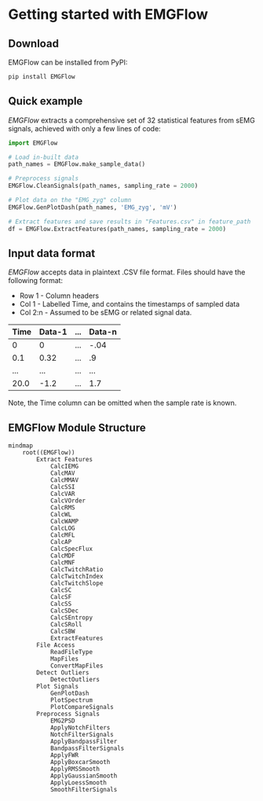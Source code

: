 # Getting started with EMGFlow

## Download

EMGFlow can be installed from PyPI:

```bash
pip install EMGFlow
```

## Quick example

_EMGFlow_ extracts a comprehensive set of 32 statistical features from sEMG signals, achieved with only a few lines of code:

```python
import EMGFlow

# Load in-built data
path_names = EMGFlow.make_sample_data()

# Preprocess signals
EMGFlow.CleanSignals(path_names, sampling_rate = 2000)

# Plot data on the "EMG_zyg" column
EMGFlow.GenPlotDash(path_names, 'EMG_zyg', 'mV')

# Extract features and save results in "Features.csv" in feature_path
df = EMGFlow.ExtractFeatures(path_names, sampling_rate = 2000)
```

## Input data format

_EMGFlow_ accepts data in plaintext .CSV file format. Files should have the following format:

- Row 1 - Column headers
- Col 1 - Labelled Time, and contains the timestamps of sampled data
- Col 2:n - Assumed to be sEMG or related signal data.

| Time     | Data-1 | ... | Data-n |
| -------- | ------ | --- | ------ |
| 0        | 0      | ... |  -.04  |
| 0.1      | 0.32   | ... |   .9   |
| ...      | ...    | ... |   ...  |
| 20.0     | -1.2   | ... |   1.7  |

Note, the Time column can be omitted when the sample rate is known.

## EMGFlow Module Structure

```mermaid
mindmap
    root((EMGFlow))
        Extract Features
            CalcIEMG
            CalcMAV
            CalcMMAV
            CalcSSI
            CalcVAR
            CalcVOrder
            CalcRMS
            CalcWL
            CalcWAMP
            CalcLOG
            CalcMFL
            CalcAP
            CalcSpecFlux
            CalcMDF
            CalcMNF
            CalcTwitchRatio
            CalcTwitchIndex
            CalcTwitchSlope
            CalcSC
            CalcSF
            CalcSS
            CalcSDec
            CalcSEntropy
            CalcSRoll
            CalcSBW
            ExtractFeatures
        File Access
            ReadFileType
            MapFiles
            ConvertMapFiles
        Detect Outliers
            DetectOutliers
        Plot Signals
            GenPlotDash
            PlotSpectrum
            PlotCompareSignals
        Preprocess Signals
            EMG2PSD
            ApplyNotchFilters
            NotchFilterSignals
            ApplyBandpassFilter
            BandpassFilterSignals
            ApplyFWR
            ApplyBoxcarSmooth
            ApplyRMSSmooth
            ApplyGaussianSmooth
            ApplyLoessSmooth
            SmoothFilterSignals
```